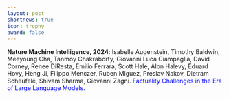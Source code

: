 ```yaml
---
layout: post
shortnews: true
icon: trophy
award: false
---
```

  
<b>Nature Machine Intelligence, 2024</b>: Isabelle Augenstein, Timothy Baldwin, Meeyoung Cha, Tanmoy Chakraborty, Giovanni Luca Ciampaglia, David Corney, Renee DiResta, Emilio Ferrara, Scott Hale, Alon Halevy, Eduard Hovy, Heng Ji, Filippo Menczer, Ruben Miguez, Preslav Nakov, Dietram Scheufele, Shivam Sharma, Giovanni Zagni. <font color="blue">Factuality Challenges in the Era of Large Language Models.</font>

